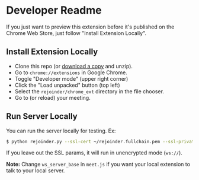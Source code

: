 # Developer Readme

If you just want to preview this extension before it's published on the Chrome Web Store, just follow "Install Extension Locally".

## Install Extension Locally

- Clone this repo (or [download a copy](https://github.com/keredson/rejoinder/archive/refs/heads/main.zip) and unzip).
- Go to `chrome://extensions` in Google Chrome.
- Toggle "Developer mode" (upper right corner)
- Click the "Load unpacked" button (top left)
- Select the `rejoinder/chrome_ext` directory in the file chooser.
- Go to (or reload) your meeting.

## Run Server Locally

You can run the server locally for testing.  Ex:
```bash
$ python rejoinder.py --ssl-cert ~/rejoinder.fullchain.pem --ssl-private-key ~/rejoinder.privkey.pem
```
If you leave out the SSL params, it will run in unencrypted mode (`ws://`).

**Note:** Change `ws_server_base` in `meet.js` if you want your local extension to talk to your local server.



